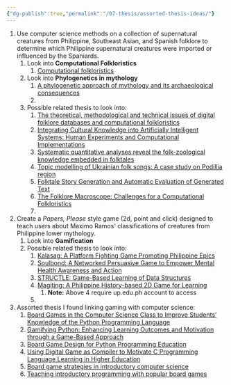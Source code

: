 ```yaml
---
{"dg-publish":true,"permalink":"/07-thesis/assorted-thesis-ideas/"}
---
```


1. Use computer science methods on a collection of supernatural creatures from Philippine, Southeast Asian, and Spanish folklore to determine which Philippine supernatural creatures were imported or influenced by the Spaniards.
	1. Look into **Computational Folkloristics**
		1. [Computational folkloristics](https://dl.acm.org/doi/10.1145/2209249.2209267)
	2. Look into **Phylogenetics in mythology**
		1. [A phylogenetic approach of mythology and its archaeological consequences](https://www.researchgate.net/publication/271767548_A_phylogenetic_approach_of_mythology_and_its_archaeological_consequences)
		2. 
	3. Possible related thesis to look into:
		1. [The theoretical, methodological and technical issues of digital folklore databases and computational folkloristics](https://akjournals.com/view/journals/022/63/1/article-p209.xml)
		2. [Integrating Cultural Knowledge into Artificially Intelligent Systems: Human Experiments and Computational Implementations](https://digitalcommons.fiu.edu/etd/5083/)
		3. [Systematic quantitative analyses reveal the folk-zoological knowledge embedded in folktales](https://www.nature.com/articles/s41599-019-0375-x)
		4. [Topic modelling of Ukrainian folk songs: A case study on Podillia region](https://ceur-ws.org/Vol-3917/paper45.pdf)
		5. [Folktale Story Generation and Automatic Evaluation of Generated Text](https://www.proquest.com/openview/a1dedb96e3b751220eba4d87fdf3c0da/1?pq-origsite=gscholar&cbl=18750&diss=y)
		6. [The Folklore Macroscope: Challenges for a Computational Folkloristics](https://www.jstor.org/stable/24550905?seq=1)
		7. 
2. Create a *Papers, Please* style game (2d, point and click) designed to teach users about Maximo Ramos' classifications of creatures from Philippine lower mythology.
	1. Look into **Gamification**
	2. Possible related thesis to look into:
		1. [Kalasag: A Platform Fighting Game Promoting Philippine Epics](https://lib.ics.uplb.edu.ph/research_paper/1705894712_2023_08_Bejosano_Lapitan.pdf) 
		2. [Soulbond: A Networked Persuasive Game to Empower Mental Health Awareness and Action](https://lib.ics.uplb.edu.ph/research_paper/1725796557_2024_08_Teknomo_Lapitan.compressed.pdf)
		3. [STRUCTLE: Game-Based Learning of Data Structures](https://lib.ics.uplb.edu.ph/research_paper/1734831915_2024-07_Quitalig_Mercado.pdf)
		4. [Magiting: A Philippine History-based 2D Game for Learning](https://lib.ics.uplb.edu.ph/research_paper/1725792726_2024_08_Ludovico_Crudo_Hermocilla.compressed.pdf)
			1. **Note:** Above 4 require up.edu.ph account to access
		5. 
3. Assorted thesis I found linking gaming with computer science:
	1. [Board Games in the Computer Science Class to Improve Students’ Knowledge of the Python Programming Language](https://ieeexplore.ieee.org/document/8601207)
	2. [Gamifying Python: Enhancing Learning Outcomes and Motivation through a Game-Based Approach](https://ieeexplore.ieee.org/document/10810560)
	3. [Board Game Design for Python Programming Education](https://ieeexplore.ieee.org/document/9225988)
	4. [Using Digital Game as Compiler to Motivate C Programming Language Learning in Higher Education](https://ieeexplore.ieee.org/document/8113302)
	5. [Board game strategies in introductory computer science](https://dl.acm.org/doi/10.1145/2445196.2445210)
	6. [Teaching introductory programming with popular board games](https://dl.acm.org/doi/abs/10.1145/1953163.1953338)

